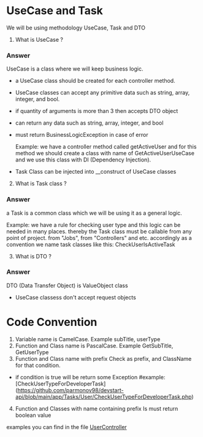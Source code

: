 # UseCase and Task

We will be using methodology UseCase, Task and DTO 
1. What is UseCase ? 
### Answer
UseCase is a class where we will keep business logic. 
- a UseCase class should be created for each controller method.
- UseCase classes can accept any primitive data such as string, array, integer, and bool. 
- if quantity of arguments is more than 3 then accepts DTO object
- can return any data such as string, array, integer, and bool
- must return BusinessLogicException in case of error

   Example: we have a controller method called getActiveUser and for this method we should create a class with name of GetActiveUserUseCase and 
 we use this class with DI (Dependency Injection).
- Task Class can be injected into __construct of UseCase classes


2.  What is Task class ?
### Answer
a Task is a common class which we will be using it as a general logic. 

Example:
we have a rule for checking user type and this logic can be needed in many places. 
thereby the Task class must be callable from any point of project. from "Jobs", from "Controllers" and etc. 
accordingly as a convention we name task classes like this: CheckUserIsActiveTask

3. What is DTO ?
### Answer
 DTO (Data Transfer Object) is ValueObject class 
- UseCase classess don't accept request objects

# Code Convention 
1. Variable name is CamelCase. Example subTitle, userType
2. Function and Class name is PascalCase. Example GetSubTitle, GetUserType
3. Function and Class name with prefix Check as prefix, and ClassName for that condition. 
- if condition is true will be return some Exception 
#example: [CheckUserTypeForDeveloperTask]
(https://github.com/parmonov98/devstart-api/blob/main/app/Tasks/User/CheckUserTypeForDeveloperTask.php)

4. Function and Classes with name containing prefix Is must return boolean value

examples you can find in the file [UserController](https://github.com/parmonov98/devstart-api/blob/main/app/Http/Controllers/ApiController/User/UserController.php)
